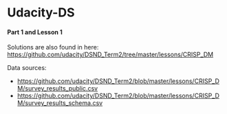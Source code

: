 # Udacity-DS

#### Part 1 and Lesson 1
Solutions are also found in here: <br>
https://github.com/udacity/DSND_Term2/tree/master/lessons/CRISP_DM

Data sources: 
* https://github.com/udacity/DSND_Term2/blob/master/lessons/CRISP_DM/survey_results_public.csv
* https://github.com/udacity/DSND_Term2/blob/master/lessons/CRISP_DM/survey_results_schema.csv
